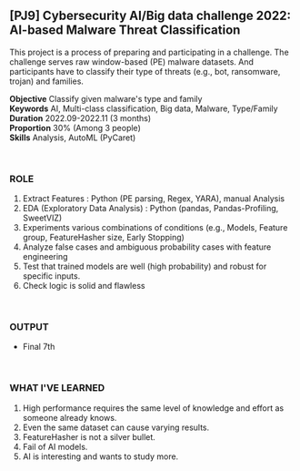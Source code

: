
## [PJ9] Cybersecurity AI/Big data challenge 2022: AI-based Malware Threat Classification

This project is a process of preparing and participating in a challenge. The challenge serves raw window-based (PE) malware datasets. And participants have to classify their type of threats (e.g., bot, ransomware, trojan) and families.

**Objective** Classify given malware's type and family<br>
**Keywords** AI, Multi-class classification, Big data, Malware, Type/Family<br>
**Duration** 2022.09-2022.11 (3 months)<br>
**Proportion** 30% (Among 3 people)<br>
**Skills** Analysis, AutoML (PyCaret)

<br>

### ROLE

1. Extract Features
    : Python (PE parsing, Regex, YARA), manual Analysis
2. EDA (Exploratory Data Analysis)
    : Python (pandas, Pandas-Profiling, SweetVIZ)
3. Experiments various combinations of conditions (e.g., Models, Feature group, FeatureHasher size, Early Stopping)
4. Analyze false cases and ambiguous probability cases with feature engineering
5. Test that trained models are well (high probability) and robust for specific inputs.
6. Check logic is solid and flawless

<br>

### OUTPUT

- Final 7th

<br>

### WHAT I'VE LEARNED

1. High performance requires the same level of knowledge and effort as someone already knows.
2. Even the same dataset can cause varying results.
3. FeatureHasher is not a silver bullet.
4. Fail of AI models.
5. AI is interesting and wants to study more.

